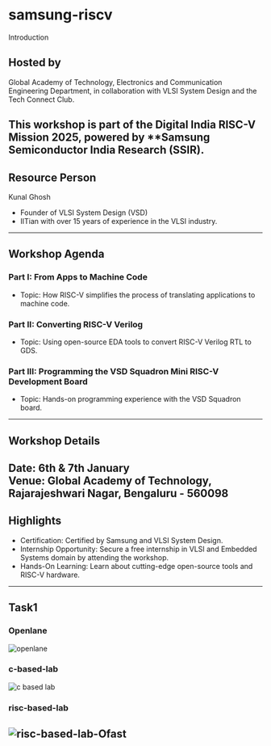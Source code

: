 # samsung-riscv
Introduction
## Hosted by
Global Academy of Technology, Electronics and Communication Engineering Department, in collaboration with VLSI System Design and the Tech Connect Club.

This workshop is part of the Digital India RISC-V Mission 2025, powered by **Samsung Semiconductor India Research (SSIR).
---

## Resource Person
Kunal Ghosh
- Founder of VLSI System Design (VSD)
- IITian with over 15 years of experience in the VLSI industry.

---

## Workshop Agenda

### Part I: From Apps to Machine Code
- Topic: How RISC-V simplifies the process of translating applications to machine code.

### Part II: Converting RISC-V Verilog
- Topic: Using open-source EDA tools to convert RISC-V Verilog RTL to GDS.

### Part III: Programming the VSD Squadron Mini RISC-V Development Board
- Topic: Hands-on programming experience with the VSD Squadron board.
---

## Workshop Details
Date: 6th & 7th January  
Venue: Global Academy of Technology, Rajarajeshwari Nagar, Bengaluru - 560098
---

## Highlights
- Certification: Certified by Samsung and VLSI System Design.
- Internship Opportunity: Secure a free internship in VLSI and Embedded Systems domain by attending the workshop.
- Hands-On Learning: Learn about cutting-edge open-source tools and RISC-V hardware.

---
## Task1
### Openlane
![openlane](https://github.com/user-attachments/assets/8702ff91-eade-43bb-8073-fb1e83ce50e3)

 ### c-based-lab
 ![c based lab](https://github.com/user-attachments/assets/feecaa36-7ea2-480b-aef4-2777e08ba3ad)

### risc-based-lab
![risc-based-lab-Ofast](https://github.com/user-attachments/assets/08e55b92-1164-4d6d-91ed-9ef70cd880fa)
---
